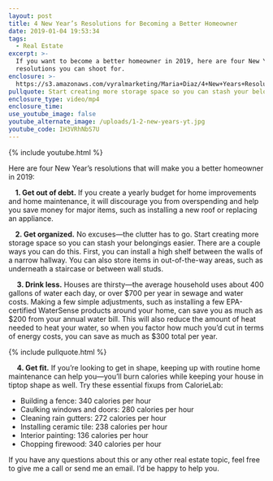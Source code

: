 ```yaml
---
layout: post
title: 4 New Year’s Resolutions for Becoming a Better Homeowner
date: 2019-01-04 19:53:34
tags:
  - Real Estate
excerpt: >-
  If you want to become a better homeowner in 2019, here are four New Year’s
  resolutions you can shoot for.
enclosure: >-
  https://s3.amazonaws.com/vyralmarketing/Maria+Diaz/4+New+Years+Resolutions+for+Becoming+a+Better+Homeowner.mp4
pullquote: Start creating more storage space so you can stash your belongings easier.
enclosure_type: video/mp4
enclosure_time:
use_youtube_image: false
youtube_alternate_image: /uploads/1-2-new-years-yt.jpg
youtube_code: IH3VRhNbS7U
---
```


{% include youtube.html %}

Here are four New Year’s resolutions that will make you a better homeowner in 2019:&nbsp;

**&nbsp; &nbsp; 1. Get out of debt.** If you create a yearly budget for home improvements and home maintenance, it will discourage you from overspending and help you save money for major items, such as installing a new roof or replacing an appliance.&nbsp;

**&nbsp; &nbsp; 2. Get organized.** No excuses—the clutter has to go. Start creating more storage space so you can stash your belongings easier. There are a couple ways you can do this. First, you can install a high shelf between the walls of a narrow hallway. You can also store items in out-of-the-way areas, such as underneath a staircase or between wall studs.

**&nbsp; &nbsp; &nbsp;3. Drink less.** Houses are thirsty—the average household uses about 400 gallons of water each day, or over $700 per year in sewage and water costs. Making a few simple adjustments, such as installing a few EPA-certified WaterSense products around your home, can save you as much as $200 from your annual water bill. This will also reduce the amount of heat needed to heat your water, so when you factor how much you’d cut in terms of energy costs, you can save as much as $300 total per year.

{% include pullquote.html %}

**&nbsp; &nbsp; &nbsp;4. Get fit.** If you’re looking to get in shape, keeping up with routine home maintenance can help you—you’ll burn calories while keeping your house in tiptop shape as well. Try these essential fixups from CalorieLab:

* Building a fence: 340 calories per hour
* Caulking windows and doors: 280 calories per hour
* Cleaning rain gutters: 272 calories per hour
* Installing ceramic tile: 238 calories per hour
* Interior painting: 136 calories per hour
* Chopping firewood: 340 calories per hour

If you have any questions about this or any other real estate topic, feel free to give me a call or send me an email. I’d be happy to help you.